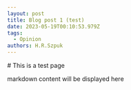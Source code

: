 ```yaml
---
layout: post
title: Blog post 1 (test)
date: 2023-05-19T00:10:53.979Z
tags:
  - Opinion
authors: H.R.Szpuk
---
```

\# This is a test page

markdown content will be displayed here